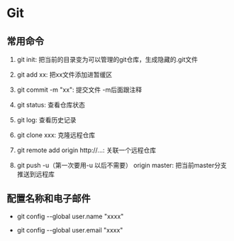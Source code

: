 # Git

## 常用命令

1. git init: 把当前的目录变为可以管理的git仓库，生成隐藏的.git文件

2. git add xx: 把xx文件添加进暂缓区

3. git commit -m "xx": 提交文件 -m后面跟注释

4. git status: 查看仓库状态

5. git log: 查看历史记录

6. git clone xxx: 克隆远程仓库

7. git remote add origin http://...: 关联一个远程仓库 

8. git push -u（第一次要用-u 以后不需要） origin master: 把当前master分支推送到远程库

## 配置名称和电子邮件

- git config --global user.name "xxxx"

- git config --global user.email "xxxx"



